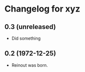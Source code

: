 Changelog for xyz
=================

0.3 (unreleased)
----------------

- Did something

0.2 (1972-12-25)
----------------

- Reinout was born.

